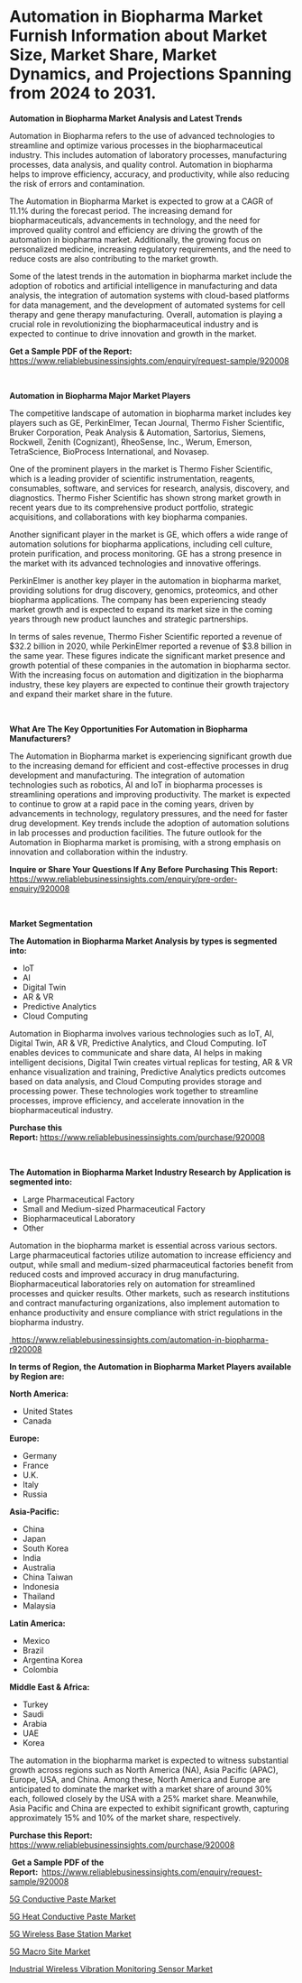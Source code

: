 <p><h1>Automation in Biopharma Market Furnish Information about Market Size, Market Share, Market Dynamics, and Projections Spanning from 2024 to 2031.</h1></p><p><strong>Automation in Biopharma Market Analysis and Latest Trends</strong></p>
<p><p>Automation in Biopharma refers to the use of advanced technologies to streamline and optimize various processes in the biopharmaceutical industry. This includes automation of laboratory processes, manufacturing processes, data analysis, and quality control. Automation in biopharma helps to improve efficiency, accuracy, and productivity, while also reducing the risk of errors and contamination.</p><p>The Automation in Biopharma Market is expected to grow at a CAGR of 11.1% during the forecast period. The increasing demand for biopharmaceuticals, advancements in technology, and the need for improved quality control and efficiency are driving the growth of the automation in biopharma market. Additionally, the growing focus on personalized medicine, increasing regulatory requirements, and the need to reduce costs are also contributing to the market growth.</p><p>Some of the latest trends in the automation in biopharma market include the adoption of robotics and artificial intelligence in manufacturing and data analysis, the integration of automation systems with cloud-based platforms for data management, and the development of automated systems for cell therapy and gene therapy manufacturing. Overall, automation is playing a crucial role in revolutionizing the biopharmaceutical industry and is expected to continue to drive innovation and growth in the market.</p></p>
<p><strong>Get a Sample PDF of the Report:&nbsp;</strong> <a href="https://www.reliablebusinessinsights.com/enquiry/request-sample/920008">https://www.reliablebusinessinsights.com/enquiry/request-sample/920008</a></p>
<p>&nbsp;</p>
<p><strong>Automation in Biopharma Major Market Players</strong></p>
<p><p>The competitive landscape of automation in biopharma market includes key players such as GE, PerkinElmer, Tecan Journal, Thermo Fisher Scientific, Bruker Corporation, Peak Analysis & Automation, Sartorius, Siemens, Rockwell, Zenith (Cognizant), RheoSense, Inc., Werum, Emerson, TetraScience, BioProcess International, and Novasep. </p><p>One of the prominent players in the market is Thermo Fisher Scientific, which is a leading provider of scientific instrumentation, reagents, consumables, software, and services for research, analysis, discovery, and diagnostics. Thermo Fisher Scientific has shown strong market growth in recent years due to its comprehensive product portfolio, strategic acquisitions, and collaborations with key biopharma companies.</p><p>Another significant player in the market is GE, which offers a wide range of automation solutions for biopharma applications, including cell culture, protein purification, and process monitoring. GE has a strong presence in the market with its advanced technologies and innovative offerings.</p><p>PerkinElmer is another key player in the automation in biopharma market, providing solutions for drug discovery, genomics, proteomics, and other biopharma applications. The company has been experiencing steady market growth and is expected to expand its market size in the coming years through new product launches and strategic partnerships.</p><p>In terms of sales revenue, Thermo Fisher Scientific reported a revenue of $32.2 billion in 2020, while PerkinElmer reported a revenue of $3.8 billion in the same year. These figures indicate the significant market presence and growth potential of these companies in the automation in biopharma sector. With the increasing focus on automation and digitization in the biopharma industry, these key players are expected to continue their growth trajectory and expand their market share in the future.</p></p>
<p>&nbsp;</p>
<p><strong>What Are The Key Opportunities For Automation in Biopharma Manufacturers?</strong></p>
<p><p>The Automation in Biopharma market is experiencing significant growth due to the increasing demand for efficient and cost-effective processes in drug development and manufacturing. The integration of automation technologies such as robotics, AI and IoT in biopharma processes is streamlining operations and improving productivity. The market is expected to continue to grow at a rapid pace in the coming years, driven by advancements in technology, regulatory pressures, and the need for faster drug development. Key trends include the adoption of automation solutions in lab processes and production facilities. The future outlook for the Automation in Biopharma market is promising, with a strong emphasis on innovation and collaboration within the industry.</p></p>
<p><strong>Inquire or Share Your Questions If Any Before Purchasing This Report:</strong> <a href="https://www.reliablebusinessinsights.com/enquiry/pre-order-enquiry/920008">https://www.reliablebusinessinsights.com/enquiry/pre-order-enquiry/920008</a></p>
<p>&nbsp;</p>
<p><strong>Market Segmentation</strong></p>
<p><strong>The Automation in Biopharma Market Analysis by types is segmented into:</strong></p>
<p><ul><li>IoT</li><li>AI</li><li>Digital Twin</li><li>AR & VR</li><li>Predictive Analytics</li><li>Cloud Computing</li></ul></p>
<p><p>Automation in Biopharma involves various technologies such as IoT, AI, Digital Twin, AR & VR, Predictive Analytics, and Cloud Computing. IoT enables devices to communicate and share data, AI helps in making intelligent decisions, Digital Twin creates virtual replicas for testing, AR & VR enhance visualization and training, Predictive Analytics predicts outcomes based on data analysis, and Cloud Computing provides storage and processing power. These technologies work together to streamline processes, improve efficiency, and accelerate innovation in the biopharmaceutical industry.</p></p>
<p><strong>Purchase this Report:&nbsp;</strong><a href="https://www.reliablebusinessinsights.com/purchase/920008">https://www.reliablebusinessinsights.com/purchase/920008</a></p>
<p>&nbsp;</p>
<p><strong>The Automation in Biopharma Market Industry Research by Application is segmented into:</strong></p>
<p><ul><li>Large Pharmaceutical Factory</li><li>Small and Medium-sized Pharmaceutical Factory</li><li>Biopharmaceutical Laboratory</li><li>Other</li></ul></p>
<p><p>Automation in the biopharma market is essential across various sectors. Large pharmaceutical factories utilize automation to increase efficiency and output, while small and medium-sized pharmaceutical factories benefit from reduced costs and improved accuracy in drug manufacturing. Biopharmaceutical laboratories rely on automation for streamlined processes and quicker results. Other markets, such as research institutions and contract manufacturing organizations, also implement automation to enhance productivity and ensure compliance with strict regulations in the biopharma industry.</p></p>
<p><a href="https://www.reliablebusinessinsights.com/automation-in-biopharma-r920008">&nbsp;https://www.reliablebusinessinsights.com/automation-in-biopharma-r920008</a></p>
<p><strong>In terms of Region, the Automation in Biopharma Market Players available by Region are:</strong></p>
<p>
    <p> <strong> North America: </strong>
        <ul>
            <li>United States</li>
            <li>Canada</li>
        </ul>
        </p> 
    <p> <strong> Europe: </strong>
        <ul>
            <li>Germany</li>
            <li>France</li>
            <li>U.K.</li>
            <li>Italy</li>
            <li>Russia</li>
        </ul>
        </p> 
    <p> <strong> Asia-Pacific: </strong>
        <ul>
            <li>China</li>
            <li>Japan</li>
            <li>South Korea</li>
            <li>India</li>
            <li>Australia</li>
            <li>China Taiwan</li>
            <li>Indonesia</li>
            <li>Thailand</li>
            <li>Malaysia</li>
        </ul>
        </p> 
    <p> <strong> Latin America: </strong>
        <ul>
            <li>Mexico</li>
            <li>Brazil</li>
            <li>Argentina Korea</li>
            <li>Colombia</li>
        </ul>
        </p> 
    <p> <strong> Middle East & Africa: </strong>
        <ul>
            <li>Turkey</li>
            <li>Saudi</li>
            <li>Arabia</li>
            <li>UAE</li>
            <li>Korea</li>
        </ul>
    </p>
    </p>
<p><p>The automation in the biopharma market is expected to witness substantial growth across regions such as North America (NA), Asia Pacific (APAC), Europe, USA, and China. Among these, North America and Europe are anticipated to dominate the market with a market share of around 30% each, followed closely by the USA with a 25% market share. Meanwhile, Asia Pacific and China are expected to exhibit significant growth, capturing approximately 15% and 10% of the market share, respectively.</p></p>
<p><strong>Purchase this Report: </strong><a href="https://www.reliablebusinessinsights.com/purchase/920008">https://www.reliablebusinessinsights.com/purchase/920008</a></p>
<p>&nbsp;<strong>Get a Sample PDF of the Report:&nbsp;&nbsp;</strong><a href="https://www.reliablebusinessinsights.com/enquiry/request-sample/920008">https://www.reliablebusinessinsights.com/enquiry/request-sample/920008</a></p>
<p><strong></strong></p>
<p><p><a href="https://github.com/lairestrong/Market-Research-Report-List-1/blob/main/5g-conductive-paste-market.md">5G Conductive Paste Market</a></p><p><a href="https://github.com/msLonKoss78/Market-Research-Report-List-1/blob/main/5g-heat-conductive-paste-market.md">5G Heat Conductive Paste Market</a></p><p><a href="https://github.com/Krish2023na/Market-Research-Report-List-6/blob/main/5g-wireless-base-station-market.md">5G Wireless Base Station Market</a></p><p><a href="https://github.com/RickHolmes3/Market-Research-Report-List-6/blob/main/5g-macro-site-market.md">5G Macro Site Market</a></p><p><a href="https://www.linkedin.com/pulse/insights-industrial-wireless-vibration-monitoring-sensor-6joje?trackingId=x%2F4SZ5TRSe2XiRnOYkkKKg%3D%3D">Industrial Wireless Vibration Monitoring Sensor Market</a></p></p>